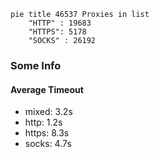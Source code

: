 
```mermaid
pie title 46537 Proxies in list
    "HTTP" : 19683
    "HTTPS": 5178
    "SOCKS" : 26192
```

### Some Info
#### Average Timeout

- mixed: 3.2s
- http: 1.2s
- https: 8.3s
- socks: 4.7s
